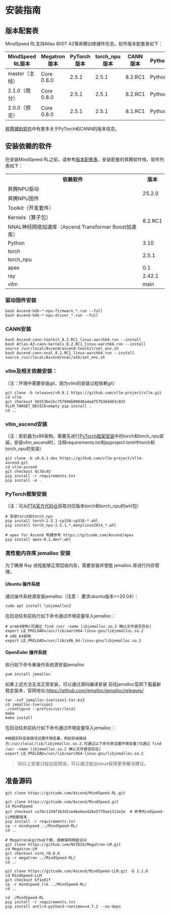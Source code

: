 # 安装指南

##  版本配套表

MindSpeed RL支持Atlas 800T A2等昇腾训练硬件形态。软件版本配套表如下：

| MindSpeed RL版本 | Megatron版本 | PyTorch版本 | torch_npu版本 | CANN版本  | Python版本 |
| ---------------- | ------------ |-----------|-------------|---------| ---------- |
| master（主线）   | Core 0.8.0   | 2.5.1     | 2.5.1       | 8.2.RC1 | Python3.10 |
| 2.1.0（商分）    | Core 0.8.0   | 2.5.1     | 2.5.1       | 8.2.RC1 | Python3.10 |
| 2.0.0（预览）    | Core 0.8.0   | 2.5.1     | 2.5.1       | 8.1.RC1 | Python3.10 |

[昇腾辅助软件](https://gitcode.com/Ascend/pytorch#昇腾辅助软件)中有更多关于PyTorch和CANN的版本信息。

## 安装依赖的软件

在安装MindSpeed RL之前，请参考[版本配套表](#版本配套表)，安装配套的昇腾软件栈，软件列表如下：

<table>
  <tr>
    <th>依赖软件</th>
    <th>版本</th>
  </tr>
  <tr>
    <td>昇腾NPU驱动</td>
    <td rowspan="2">25.2.0</td>
  <tr>
    <td>昇腾NPU固件</td>
  </tr>
  <tr>
    <td>Toolkit（开发套件）</td>
      <td rowspan="3">8.2.RC1</td>
  </tr>
  <tr>
    <td>Kernels（算子包）</td>
  </tr>
  <tr>
    <td>NNAL神经网络加速库（Ascend Transformer Boost加速库）</td>
  </tr>
  <tr>
  </tr>
  <tr>
    <td>Python</td>
    <td>3.10</td>
  </tr>
  <tr>
    <td>torch</td>
    <td rowspan="2">2.5.1</td>
  </tr>
  <tr>
    <td>torch_npu</td>
  </tr>
  <tr>
    <td>apex</td>
    <td rowspan="1">0.1</td>
  </tr>
  <tr>
    <td>ray</td>
    <td>2.42.1</td>
  </tr>
  <tr>
    <td>vllm</td>
    <td>main</td>
  </tr>
</table>

### 驱动固件安装

```shell
bash Ascend-hdk-*-npu-firmware_*.run --full
bash Ascend-hdk-*-npu-driver_*.run --full
```

### CANN安装

```shell
bash Ascend-cann-toolkit_8.2.RC1_linux-aarch64.run --install
bash Atlas-A3-cann-kernels_8.2.RC1_linux-aarch64.run --install
source /usr/local/Ascend/ascend-toolkit/set_env.sh
bash Ascend-cann-nnal_8.2.RC1_linux-aarch64.run --install
source /usr/local/Ascend/nnal/atb/set_env.sh
```

### vllm及相关依赖安装：
（注：环境中需要安装git，因为vllm的安装过程依赖git）
```shell
git clone -b releases/v0.9.1 https://github.com/vllm-project/vllm.git
cd vllm
git checkout b6553be1bc75f046b00046a4ad7576364d03c835
VLLM_TARGET_DEVICE=empty pip install .
cd ..
```

### vllm_ascend安装
（注：若机器为x86架构，需要先进行[PyTorch框架安装](#PyTorch框架安装)中的torch和torch_npu安装，安装vllm_ascend时，注释requirements.txt和pyproject.toml中torch和torch_npu的安装）
```shell
git clone -b v0.9.1-dev https://github.com/vllm-project/vllm-ascend.git
cd vllm-ascend
git checkout 8c7bc45
pip install -r requirements.txt
pip install -e .
```

### PyTorch框架安装
（注：可从[PTA官方代码仓](https://gitcode.com/Ascend/pytorch/releases)获取对应版本torch和torch_npu的whl包）
```shell
# 安装torch和torch_npu
pip install torch-2.5.1-cp310-cp310-*.whl
pip install torch_npu-2.5.1.*.manylinux2014_*.whl

# apex for Ascend 构建参考 https://gitcode.com/Ascend/apex
pip install apex-0.1.dev*.whl
```

### 高性能内存库 jemalloc 安装
为了确保 Ray 进程能够正常回收内存，需要安装并使能 jemalloc 库进行内存管理。
#### Ubuntu 操作系统
通过操作系统源安装jemalloc（注意： 要求ubuntu版本>=20.04）：
```shell
sudo apt install libjemalloc2
```
在启动任务前执行如下命令通过环境变量导入jemalloc：
```shell
# arm64架构(可通过 find /usr -name libjemalloc.so.2 确认文件是否存在) 
export LD_PRELOAD=/usr/lib/aarch64-linux-gnu/libjemalloc.so.2
# x86_64架构
export LD_PRELOAD=/usr/lib/x86_64-linux-gnu/libjemalloc.so.2
```

#### OpenEuler 操作系统

执行如下命令重操作系统源安装jemalloc
```shell
yum install jemalloc
```
如果上述方法无法正常安装，可以通过源码编译安装
前往jamalloc官网下载最新稳定版本，官网地址:https://github.com/jemalloc/jemalloc/releases/
```shell
tar -xvf jemalloc-{version}.tar.bz2
cd jemalloc-{version}
./configure --prefix=/usr/local
make
make install
```
在启动任务前执行如下命令通过环境变量导入jemalloc：
```shell
#根据实际安装路径设置环境变量，例如安装路径为:/usr/local/lib/libjemalloc.so.2,可通过以下命令来设置环境变量(可通过 find /usr -name libjemalloc.so.2 确认文件是否存在)
export LD_PRELOAD=/usr/lib/aarch64-linux-gnu/libjemalloc.so.2
```

> 如以上安装过程出现错误，可以通过提出issue获得更多解决建议。

## 准备源码
```shell
git clone https://gitcode.com/Ascend/MindSpeed-RL.git 

git clone https://gitcode.com/Ascend/MindSpeed.git 
cd MindSpeed
git checkout ca70c1338f1b3d1ce46a0ea426e5779ae1312e2e  # 参考MindSpeed-LLM依赖版本
pip install -r requirements.txt 
cp -r mindspeed ../MindSpeed-RL/
cd ..

# Megatron从github下载，请确保网络能访问
git clone https://github.com/NVIDIA/Megatron-LM.git
cd Megatron-LM
git checkout core_r0.8.0
cp -r megatron ../MindSpeed-RL/
cd ..

git clone https://gitcode.com/Ascend/MindSpeed-LLM.git -b 2.1.0
cd MindSpeed-LLM
git checkout bf1e61f
cp -r mindspeed_llm ../MindSpeed-RL/
cd ..

cd ./MindSpeed-RL
pip install -r requirements.txt
pip install antlr4-python3-runtime==4.7.2 --no-deps 
```